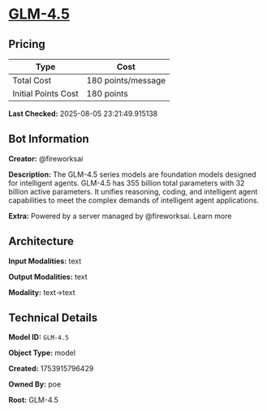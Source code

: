 # [GLM-4.5](https://poe.com/GLM-4.5)

## Pricing

| Type | Cost |
|------|------|
| Total Cost | 180 points/message |
| Initial Points Cost | 180 points |

**Last Checked:** 2025-08-05 23:21:49.915138


## Bot Information

**Creator:** @fireworksai

**Description:** The GLM-4.5 series models are foundation models designed for intelligent agents. GLM-4.5 has 355 billion total parameters with 32 billion active parameters. It unifies reasoning, coding, and intelligent agent capabilities to meet the complex demands of intelligent agent applications.

**Extra:** Powered by a server managed by @fireworksai. Learn more


## Architecture

**Input Modalities:** text

**Output Modalities:** text

**Modality:** text->text


## Technical Details

**Model ID:** `GLM-4.5`

**Object Type:** model

**Created:** 1753915796429

**Owned By:** poe

**Root:** GLM-4.5
